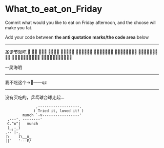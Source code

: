 # What_to_eat_on_Friday
Commit what would you like to eat on Friday afternoon, and the choose will make you fat.

Add your code between **the anti quotation marks/the code area** below

---

圣诞节就吃
                    :christmas_tree:
                  :christmas_tree::christmas_tree:
                :christmas_tree::christmas_tree::christmas_tree:
              :christmas_tree::christmas_tree::christmas_tree::christmas_tree:
            :christmas_tree::christmas_tree::christmas_tree::christmas_tree::christmas_tree:
          :christmas_tree::christmas_tree::christmas_tree::christmas_tree::christmas_tree::christmas_tree:
        :christmas_tree::christmas_tree::christmas_tree::christmas_tree::christmas_tree::christmas_tree::christmas_tree:
      :christmas_tree::christmas_tree::christmas_tree::christmas_tree::christmas_tree::christmas_tree::christmas_tree::christmas_tree:
    :christmas_tree::christmas_tree::christmas_tree::christmas_tree::christmas_tree::christmas_tree::christmas_tree::christmas_tree::christmas_tree:
  :christmas_tree::christmas_tree::christmas_tree::christmas_tree::christmas_tree::christmas_tree::christmas_tree::christmas_tree::christmas_tree::christmas_tree:
:christmas_tree::christmas_tree::christmas_tree::christmas_tree::christmas_tree::christmas_tree::christmas_tree::christmas_tree::christmas_tree::christmas_tree::christmas_tree:

--吴海明

---
我不吃这个->:hankey:——qz

---
没有买吃的，乒乓球台球走起...



```
              ,-------------------.
             ( Tried it, loved it! )
        munch `-v-----------------'
 ,---'. --------'
 C.^o^|   munch
 (_,-_)
,--`|-.
|\    ]\__n_
||`   '---E/
```
